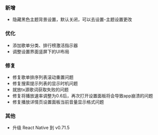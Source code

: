 ### 新增

- 隐藏黑色主题背景设置，默认关闭，可以去设置-主题设置更改

### 优化

- 添加歌单分类、排行榜激活指示器
- 调整设置界面竖屏下的UI布局

### 修复

- 修复歌单排序列表滚动重置问题
- 修复搜索提示列表的显示时机问题
- 就放tx源歌词获取失败的问题
- 修复将播放速率调整为0.6后，再次打开设置面板将会导致app崩溃的问题
- 修复播放详情页设置面板当前音量显示格式问题

### 其他

- 升级 React Native 到 v0.71.5
